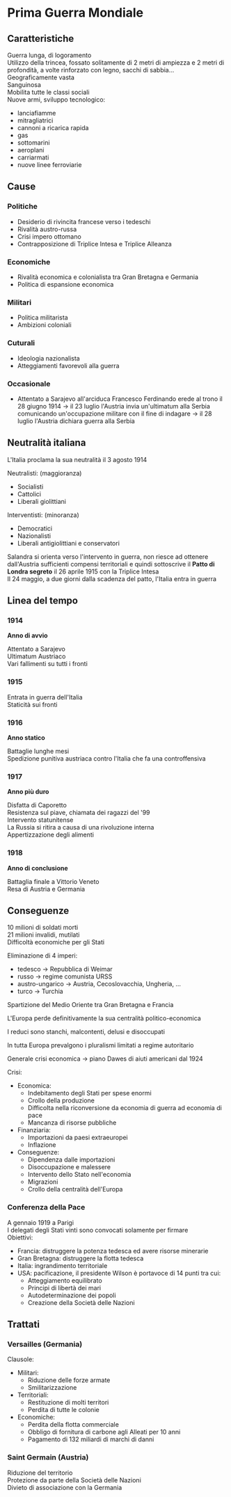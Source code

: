 # Prima Guerra Mondiale

## Caratteristiche

Guerra lunga, di logoramento  
Utilizzo della trincea, fossato solitamente di 2 metri di ampiezza e 2 metri di profondità, a volte rinforzato con legno, sacchi di sabbia...  
Geograficamente vasta  
Sanguinosa  
Mobilita tutte le classi sociali  
Nuove armi, sviluppo tecnologico:
- lanciafiamme
- mitragliatrici
- cannoni a ricarica rapida
- gas
- sottomarini
- aeroplani
- carriarmati
- nuove linee ferroviarie

## Cause

### Politiche

- Desiderio di rivincita francese verso i tedeschi
- Rivalità austro-russa
- Crisi impero ottomano
- Contrapposizione di Triplice Intesa e Triplice Alleanza

### Economiche

- Rivalità economica e colonialista tra Gran Bretagna e Germania
- Politica di espansione economica

### Militari

- Politica militarista
- Ambizioni coloniali

### Cuturali

- Ideologia nazionalista
- Atteggiamenti favorevoli alla guerra

### Occasionale

- Attentato a Sarajevo all'arciduca Francesco Ferdinando erede al trono il 28 giugno 1914 -> il 23 luglio l'Austria invia un'ultimatum alla Serbia comunicando un'occupazione militare con il fine di indagare -> il 28 luglio l'Austria dichiara guerra alla Serbia

## Neutralità italiana

L'Italia proclama la sua neutralità il 3 agosto 1914

Neutralisti: (maggioranza)
- Socialisti
- Cattolici
- Liberali giolittiani

Interventisti: (minoranza)
- Democratici
- Nazionalisti
- Liberali antigiolittiani e conservatori

Salandra si orienta verso l'intervento in guerra, non riesce ad ottenere dall'Austria sufficienti compensi territoriali e quindi sottoscrive il **Patto di Londra segreto** il 26 aprile 1915 con la Triplice Intesa  
Il 24 maggio, a due giorni dalla scadenza del patto, l'Italia entra in guerra

## Linea del tempo

### 1914

**Anno di avvio**

Attentato a Sarajevo  
Ultimatum Austriaco  
Vari fallimenti su tutti i fronti

### 1915

Entrata in guerra dell'Italia  
Staticità sui fronti

### 1916

**Anno statico**

Battaglie lunghe mesi  
Spedizione punitiva austriaca contro l'Italia che fa una controffensiva

### 1917

**Anno più duro**

Disfatta di Caporetto  
Resistenza sul piave, chiamata dei ragazzi del '99  
Intervento statunitense  
La Russia si ritira a causa di una rivoluzione interna  
Appertizzazione degli alimenti

### 1918

**Anno di conclusione**

Battaglia finale a Vittorio Veneto  
Resa di Austria e Germania

## Conseguenze

10 milioni di soldati morti  
21 milioni invalidi, mutilati  
Difficoltà economiche per gli Stati

Eliminazione di 4 imperi:
- tedesco -> Repubblica di Weimar
- russo -> regime comunista URSS
- austro-ungarico -> Austria, Cecoslovacchia, Ungheria, ...
- turco -> Turchia

Spartizione del Medio Oriente tra Gran Bretagna e Francia

L'Europa perde definitivamente la sua centralità politico-economica

I reduci sono stanchi, malcontenti, delusi e disoccupati

In tutta Europa prevalgono i pluralismi limitati a regime autoritario

Generale crisi economica -> piano Dawes di aiuti americani dal 1924

Crisi:
- Economica:
  - Indebitamento degli Stati per spese enormi
  - Crollo della produzione
  - Difficolta nella riconversione da economia di guerra ad economia di pace
  - Mancanza di risorse pubbliche
- Finanziaria:
  - Importazioni da paesi extraeuropei
  - Inflazione
- Conseguenze:
  - Dipendenza dalle importazioni
  - Disoccupazione e malessere
  - Intervento dello Stato nell'economia
  - Migrazioni
  - Crollo della centralità dell'Europa

### Conferenza della Pace

A gennaio 1919 a Parigi  
I delegati degli Stati vinti sono convocati solamente per firmare  
Obiettivi:
- Francia: distruggere la potenza tedesca ed avere risorse minerarie
- Gran Bretagna: distruggere la flotta tedesca
- Italia: ingrandimento territoriale
- USA: pacificazione, il presidente Wilson è portavoce di 14 punti tra cui:
  - Atteggiamento equilibrato
  - Principi di libertà dei mari
  - Autodeterminazione dei popoli
  - Creazione della Società delle Nazioni

## Trattati

### Versailles (Germania)

Clausole:
- Militari:
  - Riduzione delle forze armate
  - Smilitarizzazione
- Territoriali:
  - Restituzione di molti territori  
  - Perdita di tutte le colonie  
- Economiche:
  - Perdita della flotta commerciale  
  - Obbligo di fornitura di carbone agli Alleati per 10 anni
  - Pagamento di 132 miliardi di marchi di danni

### Saint Germain (Austria)

Riduzione del territorio  
Protezione da parte della Società delle Nazioni  
Divieto di associazione con la Germania